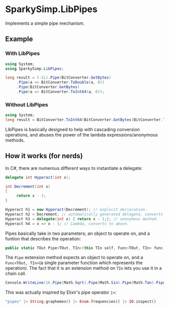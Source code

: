 # SparkySimp.LibPipes

Implements a simple pipe mechanism.

## Example
### With LibPipes
```csharp
using System;
using SparkySimp.LibPipes;

long result = (-1L).Pipe(BitConverter.GetBytes)
     .Pipe(a => BitConverter.ToDouble(a, 0))
     .Pipe(BitConverter.GetBytes)
     .Pipe(a => BitConverter.ToInt64(a, 0));
```
### Without LibPipes
```csharp
using System;
long result = BitConverter.ToInt64(BitConverter.GetBytes(BitConverter.ToDouble(BitConverter.GetBytes(-1L), 0)), 0);
```

LibPipes is basically designed to help with cascading conversion operations, and abuses the power of the lambda expressions/anonymous methods.

## How it works (for nerds)

In C#, there are numerous different ways to instantiate a delegate:
```csharp
delegate int Hyperact(int x);

int Decrement(int x)
{
     return x - 1;
}

Hyperact h1 = new Hyperact(Decrement); // explicit declaration.
Hyperact h2 = Decrement; // automatically generated delegate, converts to above.
Hyperact h3 = delegate(int x) { return x - 1;}; // anonymous method.
Hyperact h4 = x => x - 1; // Lambda, converts to above.
```

Pipes basically take in two parameters; an object to operate on, and a funtion that describes the operation:
```csharp
public static TOut Pipe<TOut, TIn>(this TIn self, Func<TOut, TIn> func) => func(self);
```

The `Pipe` extension method expects an object to operate on, and a `Func<TOut, TIn>`(a single parameter function which represents the operation).
The fact that it is an extension method on `TIn` lets you use it in a chain call.
```csharp
Console.WriteLine(16.Pipe(Math.Sqrt).Pipe(Math.Sin).Pipe(Math.Tan).Pipe(z => z - 1m));
```

This was actually inspired by Elixir's pipe operator `|>`:
```elixir
"pipes" |> String.graphemes() |> Enum.frequencies() |> IO.inspect()
```
